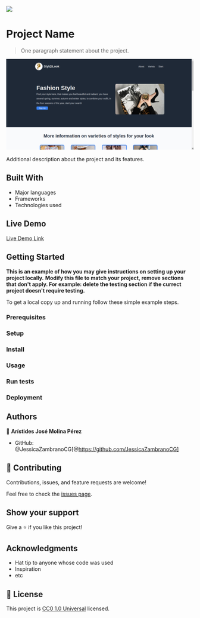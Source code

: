 ![](https://img.shields.io/badge/Uneweb-blue)

# Project Name

> One paragraph statement about the project.

![screenshot](./imageprojectlandingpage.png)

Additional description about the project and its features.

## Built With

- Major languages
- Frameworks
- Technologies used

## Live Demo

[Live Demo Link](https://jessicazambranocg.github.io/ProjectLandingPage/)


## Getting Started

**This is an example of how you may give instructions on setting up your project locally.**
**Modify this file to match your project, remove sections that don't apply. For example: delete the testing section if the currect project doesn't require testing.**


To get a local copy up and running follow these simple example steps.

### Prerequisites

### Setup

### Install

### Usage

### Run tests

### Deployment



## Authors

👤 **Arístides José Molina Pérez**

- GitHub: @JessicaZambranoCG[@https://github.com/JessicaZambranoCG]

## 🤝 Contributing

Contributions, issues, and feature requests are welcome!

Feel free to check the [issues page](https://github.com/JessicaZambranoCG/ProjectLandingPage/issues).

## Show your support

Give a ⭐️ if you like this project!

## Acknowledgments

- Hat tip to anyone whose code was used
- Inspiration
- etc

## 📝 License

This project is [CC0 1.0 Universal](LICENSE) licensed.